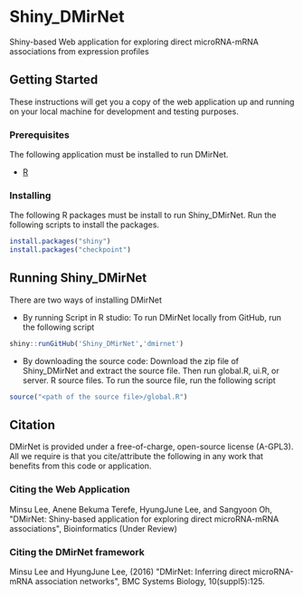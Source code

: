 # Shiny_DMirNet
Shiny-based Web application for exploring direct microRNA-mRNA associations from expression profiles
## Getting Started
These instructions will get you a copy of the web application up and running on your local machine for development and testing purposes.
### Prerequisites
The following application must be installed to run DMirNet.
* [R](https://cran.r-project.org/) 
### Installing
The following R packages must be install to run Shiny_DMirNet. Run the following scripts to install the packages.
```R
install.packages("shiny")
install.packages("checkpoint")
```
## Running Shiny_DMirNet
There are two ways of installing DMirNet
* By running Script in R studio: To run DMirNet locally from GitHub, run the following script
```R
shiny::runGitHub('Shiny_DMirNet','dmirnet')
```
* By downloading the source code: Download the zip file of Shiny_DMirNet and extract the source file. Then run global.R, ui.R, or server. R source files. To run the source file, run the following script
```R
source("<path of the source file>/global.R")
```

## Citation
DMirNet is provided under a free-of-charge, open-source license (A-GPL3). All we require is that you cite/attribute the following in any work that benefits from this code or application.
### Citing the Web Application
Minsu Lee, Anene Bekuma Terefe, HyungJune Lee, and Sangyoon Oh, "DMirNet: Shiny-based application for exploring direct microRNA-mRNA associations", Bioinformatics (Under Review)
### Citing the DMirNet framework 
Minsu Lee and HyungJune Lee, (2016) "DMirNet: Inferring direct microRNA-mRNA association networks", BMC Systems Biology, 10(suppl5):125. 
